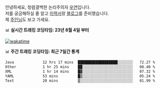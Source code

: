 안녕하세요, 청렴결백한 논리주의자 [우연](https://dev-wooyeon.github.io/quiz-app/)입니다.  
저를 궁금해하실 줄 알고 [이력서](https://ieunune.notion.site/d836ecc9172144d4b39f185b89f16a62)랑 [블로그](https://notion-blog-ieunune.vercel.app)를 준비했습니다.  
제 [주인님](https://www.instagram.com/lovely_hiru_hari_s2/)도 보고 가세요.


📊 **실시간 트래킹 코딩타임: 23년 8월 4일 부터**  

[![wakatime](https://wakatime.com/badge/user/099dd627-fdab-4072-b87a-fa91c7a76d8d.svg?style=for-the-badge)](https://wakatime.com/@099dd627-fdab-4072-b87a-fa91c7a76d8d)

📊 **주간 트래킹 코딩타임: 최근 7일간 통계**

<!--START_SECTION:waka-->

```txt
Java             12 hrs 17 mins  ██████████████████░░░░░░░   72.27 %
Other            1 hr 25 mins    ██░░░░░░░░░░░░░░░░░░░░░░░   08.40 %
XML              1 hr 14 mins    █▓░░░░░░░░░░░░░░░░░░░░░░░   07.32 %
YAML             53 mins         █▒░░░░░░░░░░░░░░░░░░░░░░░   05.24 %
Text             20 mins         ▒░░░░░░░░░░░░░░░░░░░░░░░░   01.99 %
```

<!--END_SECTION:waka-->

<!-- ![](./profile-3d-contrib/profile-night-view.svg)-->
